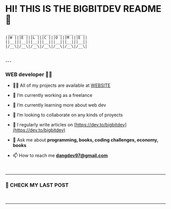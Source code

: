 # HI! THIS IS THE BIGBITDEV README👋
```
 ____ ____ ____ ____ ____ ____ ____ 
||W |||E |||L |||C |||O |||M |||E ||
||__|||__|||__|||__|||__|||__|||__||
|/__\|/__\|/__\|/__\|/__\|/__\|/__\|

```
<br/>
---

### WEB developer  🧑‍💻 
- 👨‍💻 All of my projects are available at [WEBSITE][website]

- 🔭 I’m currently working as a freelance

- 🧠 I’m currently learning more about web dev

- 👯 I’m looking to collaborate on any kinds of proyects

- 📝 I regularly write articles on [https://dev.to/bigbitdev](https://dev.to/bigbitdev)

- 💬 Ask me about **programming, books, coding challenges, economy, books**

- 📫 How to reach me **dangdev97@gmail.com**

<br/>

--- 
### 📰 CHECK MY LAST POST 
<!-- BLOG-POST-LIST:START -->
<!-- BLOG-POST-LIST:END -->
<br/>

---

















<!-- Links zone -->
[website]: https://nft-card-bigbitdev97.netlify.app/
